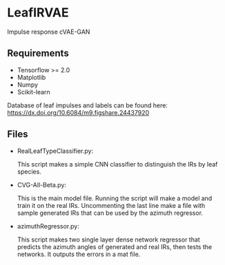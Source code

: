 # LeafIRVAE
Impulse response cVAE-GAN

## Requirements
+ Tensorflow >= 2.0
+ Matplotlib
+ Numpy
+ Scikit-learn

Database of leaf impulses and labels can be found here: https://dx.doi.org/10.6084/m9.figshare.24437920

## Files
+ RealLeafTypeClassifier.py:

   This script makes a simple CNN classifier to distinguish the IRs by leaf species.
+ CVG-All-Beta.py:

   This is the main model file. Running the script will make a model and train it on the real IRs. Uncommenting the last line make a file with sample generated IRs that can be used by the azimuth regressor.
+ azimuthRegressor.py:

   This script makes two single layer dense network regressor that predicts the azimuth angles of generated and real IRs, then tests the networks. It outputs the errors in a mat file.
